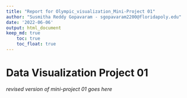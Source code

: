 ```yaml
---
title: "Report for Olympic_visualization_Mini-Project 01"
author: "Susmitha Reddy Gopavaram - sgopavaram2200@floridapoly.edu"
date: '2022-06-06'
output: html_document
keep_md: true
    toc: true
    toc_float: true
---
```


# Data Visualization Project 01

_revised version of mini-project 01 goes here_
